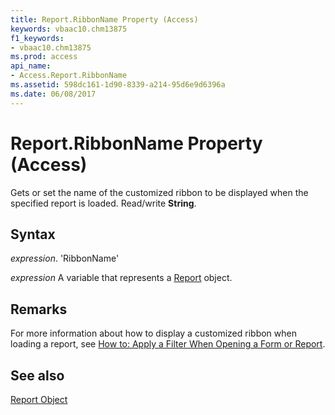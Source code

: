 ```yaml
---
title: Report.RibbonName Property (Access)
keywords: vbaac10.chm13875
f1_keywords:
- vbaac10.chm13875
ms.prod: access
api_name:
- Access.Report.RibbonName
ms.assetid: 598dc161-1d90-8339-a214-95d6e9d6396a
ms.date: 06/08/2017
---
```



# Report.RibbonName Property (Access)

Gets or set the name of the customized ribbon to be displayed when the specified report is loaded. Read/write  **String**.


## Syntax

 _expression_. 'RibbonName'

 _expression_ A variable that represents a [Report](./Access.Report.md) object.


## Remarks

For more information about how to display a customized ribbon when loading a report, see [How to: Apply a Filter When Opening a Form or Report](apply-a-filter-when-opening-a-form-or-report.md).


## See also


[Report Object](Access.Report.md)

